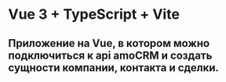 # Vue 3 + TypeScript + Vite

## Приложение на Vue, в котором можно подключиться к api amoCRM и создать сущности компании, контакта и сделки.
